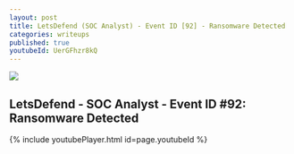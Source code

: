 ```yaml
---
layout: post
title: LetsDefend (SOC Analyst) - Event ID [92] - Ransomware Detected
categories: writeups
published: true
youtubeId: UerGFhzr8kQ
---
```


![]({{site.baseurl}}/images/eventid92.jpg)

## LetsDefend - SOC Analyst - Event ID #92: Ransomware Detected

{% include youtubePlayer.html id=page.youtubeId %}
